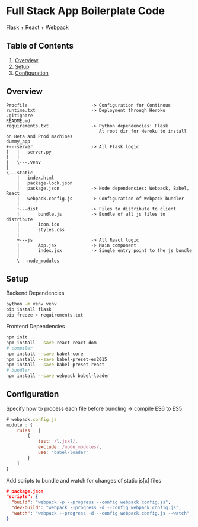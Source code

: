 # Full Stack App Boilerplate Code
Flask + React + Webpack

## Table of Contents
1. [Overview](#overview)
2. [Setup](#setup)
3. [Configuration](#configuration)

## Overview
```
Procfile                        -> Configuration for Continous
runtime.txt                     -> Deployment through Heroku
.gitignore
README.md
requirements.txt                -> Python dependencies: Flask
                                   At root dir for Heroku to install on Beta and Prod machines
dummy_app
+---server                      -> All Flask logic
|   |   server.py
|   |   
|   \---.venv
|               
\---static                      
    |   index.html
    |   package-lock.json
    |   package.json            -> Node dependencies: Webpack, Babel, React
    |   webpack.config.js       -> Configuration of Webpack bundler 
    |   
    +---dist                    -> Files to distribute to client
    |       bundle.js           -> Bundle of all js files to distribute
    |       icon.ico
    |       styles.css
    |       
    +---js                      -> All React logic
    |       App.jsx             -> Main component
    |       index.jsx           -> Single entry point to the js bundle
    |       
    \---node_modules
```

## Setup

Backend Dependencies
```bash
python -m venv venv
pip install flask
pip freeze > requirements.txt
```

Frontend Dependencies
```bash
npm init
npm install --save react react-dom
# compiler
npm install --save babel-core
npm install --save babel-preset-es2015
npm install --save babel-preset-react
# bundler 
npm install --save webpack babel-loader

```

## Configuration

Specify how to process each file before bundling -> compile ES6 to ES5
```javascript
# webpack.config.js
module : {
    rules : [
        {
            test: /\.jsx?/,
            exclude: /node_modules/,
            use: 'babel-loader'
        }
    ]
}
```

Add scripts to bundle and watch for changes of static js[x] files
```json
# package.json
"scripts": {
  "build": "webpack -p --progress --config webpack.config.js",
  "dev-build": "webpack --progress -d --config webpack.config.js",
  "watch": "webpack --progress -d --config webpack.config.js --watch"
}
```
